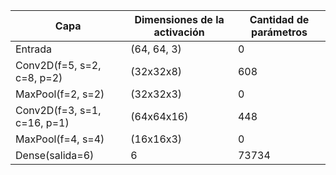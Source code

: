 Capa             | Dimensiones de la activación | Cantidad de parámetros 
---                             | ---           | --- 
Entrada                         |(64, 64, 3)    | 0
Conv2D(f=5, s=2, c=8, p=2)      |(32x32x8)	    | 608
MaxPool(f=2, s=2)               |(32x32x3)      | 0
Conv2D(f=3, s=1, c=16, p=1)     |(64x64x16)	    | 448
MaxPool(f=4, s=4)               |(16x16x3)	    | 0
Dense(salida=6)                 | 6	            | 73734